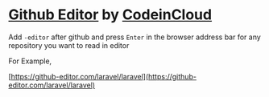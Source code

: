 # [Github Editor](https://github-editor.com) by [CodeinCloud](https://codeincloud.net)
Add `-editor` after github and press `Enter` in the browser address bar for any repository you want to read in editor

For Example,

[https://github-editor.com/laravel/laravel](https://github-editor.com/laravel/laravel)

